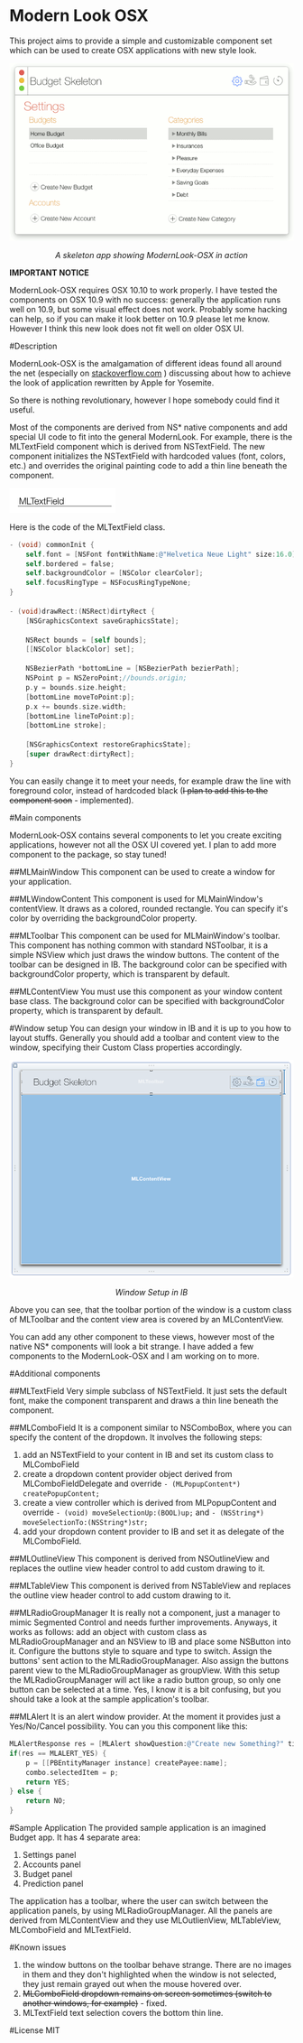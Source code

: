 # Modern Look OSX

This project aims to provide a simple and customizable component set which can be used to create OSX applications with new style look.
<p align="center">
	<img src="doc/modernlook.gif" alt="Sample">
	<p align="center">
		<em>A skeleton app showing ModernLook-OSX in action</em>
	</p>
</p>

**IMPORTANT NOTICE**

ModernLook-OSX requires OSX 10.10 to work properly. I have tested the components on OSX 10.9 with no success: generally the application runs well on 10.9, but some visual effect does not work. Probably some hacking can help, so if you can make it look better on 10.9 please let me know. However I think this new look does not fit well on older OSX UI.

#Description

ModernLook-OSX is the amalgamation of different ideas found all around the net (especially on [stackoverflow.com](http://stackoverflow.com) ) discussing about how to achieve the look of application rewritten by Apple for Yosemite.

So there is nothing revolutionary, however I hope somebody could find it useful.
 
Most of the components are derived from NS* native components and add special UI code to fit into the general ModernLook. 
For example, there is the MLTextField component which is derived from NSTextField. The new component initializes the NSTextField with hardcoded values (font, colors, etc.) and overrides the original painting code to add a thin line beneath the component.

<img src="doc/mltextfield.png" alt="MLTextField" style="width:189;height:44">

Here is the code of the MLTextField class.
```objective-c
- (void) commonInit {
	self.font = [NSFont fontWithName:@"Helvetica Neue Light" size:16.0];
	self.bordered = false;
	self.backgroundColor = [NSColor clearColor];
	self.focusRingType = NSFocusRingTypeNone;
}

- (void)drawRect:(NSRect)dirtyRect {
	[NSGraphicsContext saveGraphicsState];
	
	NSRect bounds = [self bounds];
	[[NSColor blackColor] set];
	
	NSBezierPath *bottomLine = [NSBezierPath bezierPath];
	NSPoint p = NSZeroPoint;//bounds.origin;
	p.y = bounds.size.height;
	[bottomLine moveToPoint:p];
	p.x += bounds.size.width;
	[bottomLine lineToPoint:p];
	[bottomLine stroke];
	
	[NSGraphicsContext restoreGraphicsState];
	[super drawRect:dirtyRect];
}
```
You can easily change it to meet your needs, for example draw the line with foreground color, instead of hardcoded black (~~I plan to add this to the component soon~~ - implemented).

#Main components

ModernLook-OSX contains several components to let you create exciting applications, however not all the OSX UI covered yet. I plan to add more component to the package, so stay tuned!

##MLMainWindow
This component can be used to create a window for your application.

##MLWindowContent
This component is used for MLMainWindow's contentView. It draws as a colored, rounded rectangle. You can specify it's color by overriding the backgroundColor property.

##MLToolbar
This component can be used for MLMainWindow's toolbar. This component has nothing common with standard NSToolbar, it is a simple NSView which just draws the window buttons. The content of the toolbar can be designed in IB. The background color can be specified with backgroundColor property, which is transparent by default.

##MLContentView
You must use this component as your window content base class. The background color can be specified with backgroundColor property, which is transparent by default. 

#Window setup
You can design your window in IB and it is up to you how to layout stuffs. Generally you should add a toolbar and content view to the window, specifying their Custom Class properties accordingly.
<p align="center">
	<img src="doc/ml-ib.png" alt="Window Setup in IB">
	<p align="center">
		<em>Window Setup in IB</em>
	</p>
</p>

Above you can see, that the toolbar portion of the window is a custom class of MLToolbar and the content view area is covered by an MLContentView.

You can add any other component to these views, however most of the native NS* components will look a bit strange. I have added a few components to the ModernLook-OSX and I am working on to more.

#Additional components

##MLTextField
Very simple subclass of NSTextField. It just sets the default font, make the component transparent and draws a thin line beneath the component.

##MLComboField
It is a component similar to NSComboBox, where you can specify the content of the dropdown. It involves the following steps:

1. add an NSTextField to your content in IB and set its custom class to MLComboField
2. create a dropdown content provider object derived from MLComboFieldDelegate and override ```- (MLPopupContent*) createPopupContent;```
3. create a view controller which is derived from MLPopupContent and override ```- (void) moveSelectionUp:(BOOL)up;``` and ```- (NSString*) moveSelectionTo:(NSString*)str;```
4. add your dropdown content provider to IB and set it as delegate of the MLComboField.

##MLOutlineView
This component is derived from NSOutlineView and replaces the outline view header control to add custom drawing to it.

##MLTableView
This component is derived from NSTableView and replaces the outline view header control to add custom drawing to it.

##MLRadioGroupManager
It is really not a component, just a manager to mimic Segmented Control and needs further improvements. Anyways, it works as follows: add an object with custom class as MLRadioGroupManager and an NSView to IB and place some NSButton into it. Configure the buttons style to square and type to switch. Assign the buttons' sent action to the MLRadioGroupManager. Also assign the buttons parent view to the MLRadioGroupManager as groupView. With this setup the MLRadioGroupManager will act like a radio button group, so only one button can be selected at a time. Yes, I know it is a bit confusing, but you should take a look at the sample application's toolbar.

##MLAlert
It is an alert window provider. At the moment it provides just a Yes/No/Cancel possibility. You can you this component like this:
```objective-c
MLAlertResponse res = [MLAlert showQuestion:@"Create new Something?" title:@"Unknown Something" withCancel:NO];
if(res == MLALERT_YES) {
	p = [[PBEntityManager instance] createPayee:name];
	combo.selectedItem = p;
	return YES;
} else {
	return NO;
}
```
#Sample Application
The provided sample application is an imagined Budget app. It has 4 separate area:

1. Settings panel
2. Accounts panel
3. Budget panel
4. Prediction panel

The application has a toolbar, where the user can switch between the application panels, by using MLRadioGroupManager. All the panels are derived from MLContentView and they use MLOutlienView, MLTableView, MLComboField and MLTextField.

#Known issues

1. the window buttons on the toolbar behave strange. There are no images in them and they don't highlighted when the window is not selected, they just remain grayed out when the mouse hovered over.
2. ~~MLComboField dropdown remains on screen sometimes (switch to another windows, for example)~~ - fixed.
3. MLTextField text selection covers the bottom thin line.

#License
MIT


 
